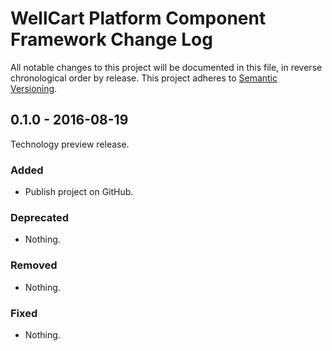 WellCart Platform Component Framework Change Log
================================================

All notable changes to this project will be documented in this file, in reverse chronological order by release.
This project adheres to [Semantic Versioning](http://semver.org/).

## 0.1.0 - 2016-08-19

Technology preview release.

### Added

- Publish project on GitHub.

### Deprecated

- Nothing.

### Removed

- Nothing.

### Fixed

- Nothing.
